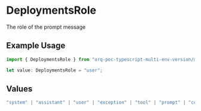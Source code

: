 # DeploymentsRole

The role of the prompt message

## Example Usage

```typescript
import { DeploymentsRole } from "orq-poc-typescript-multi-env-version/models/components";

let value: DeploymentsRole = "user";
```

## Values

```typescript
"system" | "assistant" | "user" | "exception" | "tool" | "prompt" | "correction" | "expected_output"
```